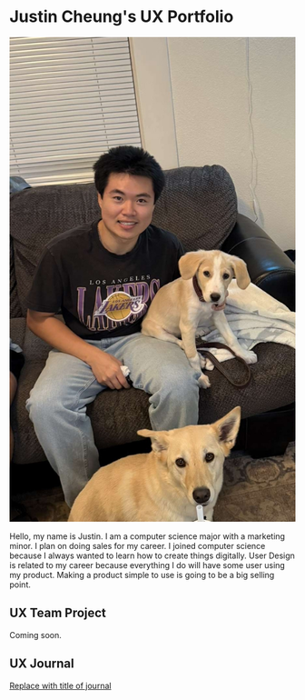 # Justin Cheung's UX Portfolio

![A photo of Justin](./IMG_4414.jpg)

Hello, my name is Justin. I am a computer science major with a marketing minor. I plan on doing sales for my career. I joined computer science because I always wanted to learn how to create things digitally. 
User Design is related to my career because everything I do will have some user using my product. Making a product simple to use is going to be a big selling point.

## UX Team Project

Coming soon.

## UX Journal

[Replace with title of journal](journal/)
